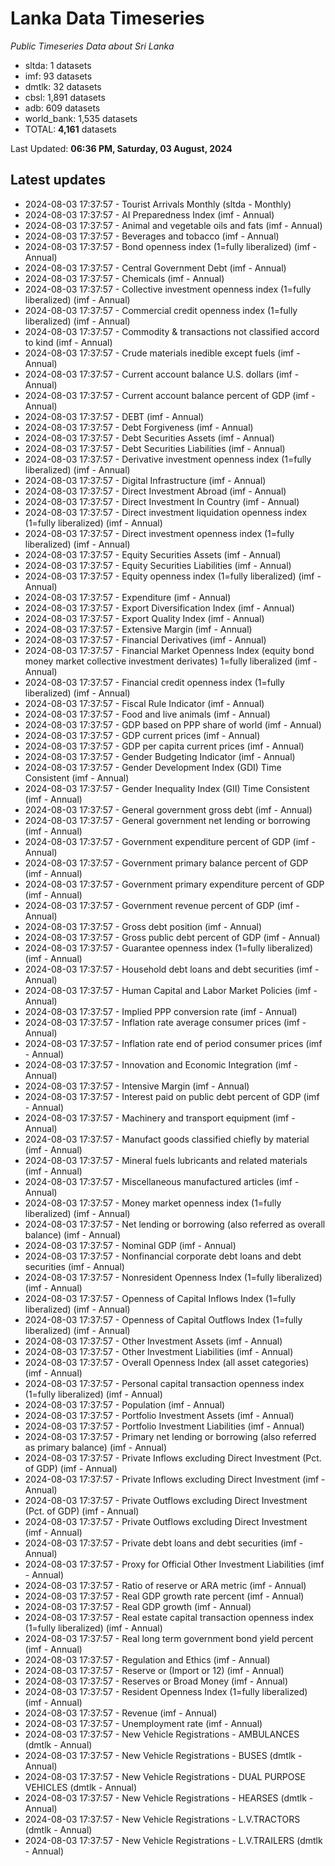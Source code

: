 # Lanka Data Timeseries
*Public Timeseries Data about Sri Lanka*

* sltda: 1 datasets
* imf: 93 datasets
* dmtlk: 32 datasets
* cbsl: 1,891 datasets
* adb: 609 datasets
* world_bank: 1,535 datasets
* TOTAL: **4,161** datasets

Last Updated: **06:36 PM, Saturday, 03 August, 2024**

## Latest updates

* 2024-08-03 17:37:57 - Tourist Arrivals Monthly (sltda - Monthly)
* 2024-08-03 17:37:57 - AI Preparedness Index (imf - Annual)
* 2024-08-03 17:37:57 - Animal and vegetable oils and fats (imf - Annual)
* 2024-08-03 17:37:57 - Beverages and tobacco (imf - Annual)
* 2024-08-03 17:37:57 - Bond openness index (1=fully liberalized) (imf - Annual)
* 2024-08-03 17:37:57 - Central Government Debt (imf - Annual)
* 2024-08-03 17:37:57 - Chemicals (imf - Annual)
* 2024-08-03 17:37:57 - Collective investment openness index (1=fully liberalized) (imf - Annual)
* 2024-08-03 17:37:57 - Commercial credit openness index (1=fully liberalized) (imf - Annual)
* 2024-08-03 17:37:57 - Commodity & transactions not classified accord to kind (imf - Annual)
* 2024-08-03 17:37:57 - Crude materials inedible except fuels (imf - Annual)
* 2024-08-03 17:37:57 - Current account balance U.S. dollars (imf - Annual)
* 2024-08-03 17:37:57 - Current account balance percent of GDP (imf - Annual)
* 2024-08-03 17:37:57 - DEBT (imf - Annual)
* 2024-08-03 17:37:57 - Debt Forgiveness (imf - Annual)
* 2024-08-03 17:37:57 - Debt Securities Assets (imf - Annual)
* 2024-08-03 17:37:57 - Debt Securities Liabilities (imf - Annual)
* 2024-08-03 17:37:57 - Derivative investment openness index (1=fully liberalized) (imf - Annual)
* 2024-08-03 17:37:57 - Digital Infrastructure (imf - Annual)
* 2024-08-03 17:37:57 - Direct Investment Abroad (imf - Annual)
* 2024-08-03 17:37:57 - Direct Investment In Country (imf - Annual)
* 2024-08-03 17:37:57 - Direct investment liquidation openness index (1=fully liberalized) (imf - Annual)
* 2024-08-03 17:37:57 - Direct investment openness index (1=fully liberalized) (imf - Annual)
* 2024-08-03 17:37:57 - Equity Securities Assets (imf - Annual)
* 2024-08-03 17:37:57 - Equity Securities Liabilities (imf - Annual)
* 2024-08-03 17:37:57 - Equity openness index (1=fully liberalized) (imf - Annual)
* 2024-08-03 17:37:57 - Expenditure (imf - Annual)
* 2024-08-03 17:37:57 - Export Diversification Index (imf - Annual)
* 2024-08-03 17:37:57 - Export Quality Index (imf - Annual)
* 2024-08-03 17:37:57 - Extensive Margin (imf - Annual)
* 2024-08-03 17:37:57 - Financial Derivatives (imf - Annual)
* 2024-08-03 17:37:57 - Financial Market Openness Index (equity bond money market collective investment derivates) 1=fully liberalized (imf - Annual)
* 2024-08-03 17:37:57 - Financial credit openness index (1=fully liberalized) (imf - Annual)
* 2024-08-03 17:37:57 - Fiscal Rule Indicator (imf - Annual)
* 2024-08-03 17:37:57 - Food and live animals (imf - Annual)
* 2024-08-03 17:37:57 - GDP based on PPP share of world (imf - Annual)
* 2024-08-03 17:37:57 - GDP current prices (imf - Annual)
* 2024-08-03 17:37:57 - GDP per capita current prices (imf - Annual)
* 2024-08-03 17:37:57 - Gender Budgeting Indicator (imf - Annual)
* 2024-08-03 17:37:57 - Gender Development Index (GDI) Time Consistent (imf - Annual)
* 2024-08-03 17:37:57 - Gender Inequality Index (GII) Time Consistent (imf - Annual)
* 2024-08-03 17:37:57 - General government gross debt (imf - Annual)
* 2024-08-03 17:37:57 - General government net lending or borrowing (imf - Annual)
* 2024-08-03 17:37:57 - Government expenditure percent of GDP (imf - Annual)
* 2024-08-03 17:37:57 - Government primary balance percent of GDP (imf - Annual)
* 2024-08-03 17:37:57 - Government primary expenditure percent of GDP (imf - Annual)
* 2024-08-03 17:37:57 - Government revenue percent of GDP (imf - Annual)
* 2024-08-03 17:37:57 - Gross debt position (imf - Annual)
* 2024-08-03 17:37:57 - Gross public debt percent of GDP (imf - Annual)
* 2024-08-03 17:37:57 - Guarantee openness index (1=fully liberalized) (imf - Annual)
* 2024-08-03 17:37:57 - Household debt loans and debt securities (imf - Annual)
* 2024-08-03 17:37:57 - Human Capital and Labor Market Policies (imf - Annual)
* 2024-08-03 17:37:57 - Implied PPP conversion rate (imf - Annual)
* 2024-08-03 17:37:57 - Inflation rate average consumer prices (imf - Annual)
* 2024-08-03 17:37:57 - Inflation rate end of period consumer prices (imf - Annual)
* 2024-08-03 17:37:57 - Innovation and Economic Integration (imf - Annual)
* 2024-08-03 17:37:57 - Intensive Margin (imf - Annual)
* 2024-08-03 17:37:57 - Interest paid on public debt percent of GDP (imf - Annual)
* 2024-08-03 17:37:57 - Machinery and transport equipment (imf - Annual)
* 2024-08-03 17:37:57 - Manufact goods classified chiefly by material (imf - Annual)
* 2024-08-03 17:37:57 - Mineral fuels lubricants and related materials (imf - Annual)
* 2024-08-03 17:37:57 - Miscellaneous manufactured articles (imf - Annual)
* 2024-08-03 17:37:57 - Money market openness index (1=fully liberalized) (imf - Annual)
* 2024-08-03 17:37:57 - Net lending or borrowing (also referred as overall balance) (imf - Annual)
* 2024-08-03 17:37:57 - Nominal GDP (imf - Annual)
* 2024-08-03 17:37:57 - Nonfinancial corporate debt loans and debt securities (imf - Annual)
* 2024-08-03 17:37:57 - Nonresident Openness Index (1=fully liberalized) (imf - Annual)
* 2024-08-03 17:37:57 - Openness of Capital Inflows Index (1=fully liberalized) (imf - Annual)
* 2024-08-03 17:37:57 - Openness of Capital Outflows Index (1=fully liberalized) (imf - Annual)
* 2024-08-03 17:37:57 - Other Investment Assets (imf - Annual)
* 2024-08-03 17:37:57 - Other Investment Liabilities (imf - Annual)
* 2024-08-03 17:37:57 - Overall Openness Index (all asset categories) (imf - Annual)
* 2024-08-03 17:37:57 - Personal capital transaction openness index (1=fully liberalized) (imf - Annual)
* 2024-08-03 17:37:57 - Population (imf - Annual)
* 2024-08-03 17:37:57 - Portfolio Investment Assets (imf - Annual)
* 2024-08-03 17:37:57 - Portfolio Investment Liabilities (imf - Annual)
* 2024-08-03 17:37:57 - Primary net lending or borrowing (also referred as primary balance) (imf - Annual)
* 2024-08-03 17:37:57 - Private Inflows excluding Direct Investment (Pct. of GDP) (imf - Annual)
* 2024-08-03 17:37:57 - Private Inflows excluding Direct Investment (imf - Annual)
* 2024-08-03 17:37:57 - Private Outflows excluding Direct Investment (Pct. of GDP) (imf - Annual)
* 2024-08-03 17:37:57 - Private Outflows excluding Direct Investment (imf - Annual)
* 2024-08-03 17:37:57 - Private debt loans and debt securities (imf - Annual)
* 2024-08-03 17:37:57 - Proxy for Official Other Investment Liabilities (imf - Annual)
* 2024-08-03 17:37:57 - Ratio of reserve or ARA metric (imf - Annual)
* 2024-08-03 17:37:57 - Real GDP growth rate percent (imf - Annual)
* 2024-08-03 17:37:57 - Real GDP growth (imf - Annual)
* 2024-08-03 17:37:57 - Real estate capital transaction openness index (1=fully liberalized) (imf - Annual)
* 2024-08-03 17:37:57 - Real long term government bond yield percent (imf - Annual)
* 2024-08-03 17:37:57 - Regulation and Ethics (imf - Annual)
* 2024-08-03 17:37:57 - Reserve or (Import or 12) (imf - Annual)
* 2024-08-03 17:37:57 - Reserves or Broad Money (imf - Annual)
* 2024-08-03 17:37:57 - Resident Openness Index (1=fully liberalized) (imf - Annual)
* 2024-08-03 17:37:57 - Revenue (imf - Annual)
* 2024-08-03 17:37:57 - Unemployment rate (imf - Annual)
* 2024-08-03 17:37:57 - New Vehicle Registrations - AMBULANCES (dmtlk - Annual)
* 2024-08-03 17:37:57 - New Vehicle Registrations - BUSES (dmtlk - Annual)
* 2024-08-03 17:37:57 - New Vehicle Registrations - DUAL PURPOSE VEHICLES (dmtlk - Annual)
* 2024-08-03 17:37:57 - New Vehicle Registrations - HEARSES (dmtlk - Annual)
* 2024-08-03 17:37:57 - New Vehicle Registrations - L.V.TRACTORS (dmtlk - Annual)
* 2024-08-03 17:37:57 - New Vehicle Registrations - L.V.TRAILERS (dmtlk - Annual)